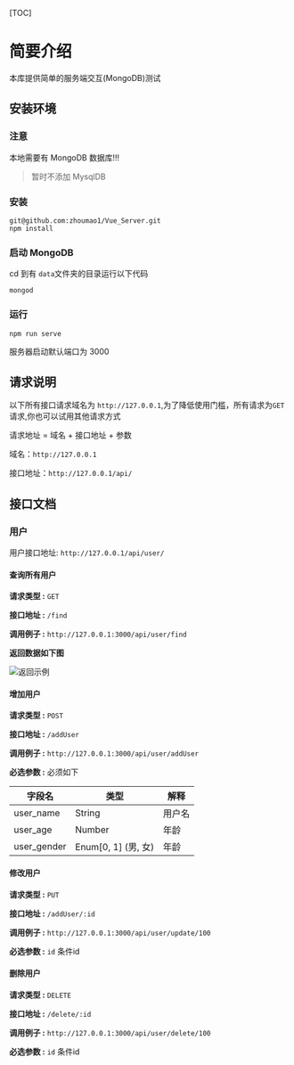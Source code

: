 [TOC]

# 简要介绍

本库提供简单的服务端交互(MongoDB)测试

## 安装环境

### 注意

本地需要有 MongoDB 数据库!!!
>暂时不添加 MysqlDB

### 安装

```shell
git@github.com:zhoumao1/Vue_Server.git
npm install
```

### 启动 MongoDB

cd 到有 `data`文件夹的目录运行以下代码

```shell
mongod
```

### 运行

``` shell
npm run serve
```

服务器启动默认端口为 3000

## 请求说明

以下所有接口请求域名为 `http://127.0.0.1`,为了降低使用门槛，所有请求为`GET`请求,你也可以试用其他请求方式

请求地址 = 域名 + 接口地址 + 参数

域名：`http://127.0.0.1`

接口地址：`http://127.0.0.1/api/`

## 接口文档

### 用户

用户接口地址: `http://127.0.0.1/api/user/`

#### 查询所有用户

**请求类型 :** `GET`

**接口地址 :** `/find`

**调用例子 :** `http://127.0.0.1:3000/api/user/find`

**返回数据如下图**

![返回示例](https://i.ibb.co/4wbhNtr/1563417691114.png)

#### 增加用户

**请求类型 :** `POST`

**接口地址 :** `/addUser`

**调用例子 :** `http://127.0.0.1:3000/api/user/addUser`

**必选参数 :** 必须如下

| 字段名      | 类型                | 解释   |
| ----------- | ------------------- | ------ |
| user_name   | String              | 用户名 |
| user_age    | Number              | 年龄   |
| user_gender | Enum[0, 1] (男, 女) | 年龄   |

#### 修改用户

**请求类型 :** `PUT`

**接口地址 :** `/addUser/:id`

**调用例子 :** `http://127.0.0.1:3000/api/user/update/100`

**必选参数 :** `id`	条件id



#### 删除用户

**请求类型 :** `DELETE`

**接口地址 :** `/delete/:id`

**调用例子 :** `http://127.0.0.1:3000/api/user/delete/100`

**必选参数 :** `id`	条件id

